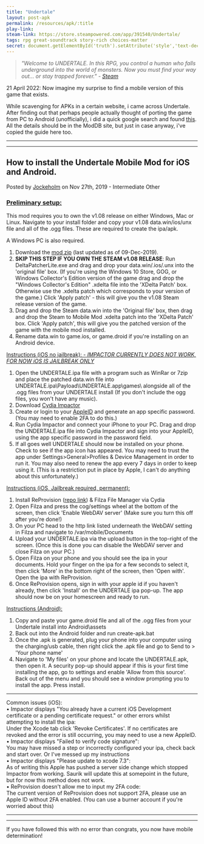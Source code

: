 ```yaml
---
title: "Undertale"
layout: post-apk
permalink: /resources/apk/:title
play-link: 
steam-link: https://store.steampowered.com/app/391540/Undertale/
tags: rpg great-soundtrack story-rich choices-matter
secret: document.getElementById('truth').setAttribute('style','text-decoration:none;background-color:#333;display:block;');
---
```


> _"Welcome to UNDERTALE. In this RPG, you control a human who falls underground into the world of monsters. Now you must find your way out... or stay trapped forever." - <a href="https://store.steampowered.com/app/391540/Undertale/" target="_blank">Steam</a>_

<span class="timestamp">21 April 2022:</span> Now imagine my surprise to find a mobile version of this game that exists.

While scavenging for APKs in a certain website, i came across Undertale. After finding out that perhaps people actually thought of porting the game from PC to Android (unofficially), i did a quick google search and found <a href="https://www.moddb.com/mods/undertale-mobile-mod" target="_blank">this</a>. All the details should be in the ModDB site, but just in case anyway, i've copied the guide here too.

---
---

## How to install the Undertale Mobile Mod for iOS and Android.

Posted by <a href="https://www.moddb.com/members/jockeholm" target="_blank">Jockeholm</a> on Nov 27th, 2019 - Intermediate Other

### <u>Preliminary setup:</u>

This mod requires you to own the v1.08 release on either Windows, Mac or Linux. Navigate to your install folder and copy your v1.08 data.win/ios/unx file and all of the .ogg files. These are required to create the ipa/apk.

A Windows PC is also required.

1. Download the <a href="https://arifhamed.com/static/archives/Undertale_Mobile_Mod_2.0.0.zip" target="_blank">mod zip</a> (last updated as of <span class="timestamp">09-Dec-2019</span>).
1. **SKIP THIS STEP IF YOU OWN THE STEAM v1.08 RELEASE**: Run DeltaPatcherLite.exe and drag and drop your data.win/.ios/.unx into the 'original file' box. (If you're using the Windows 10 Store, <span onclick="this.innerHTML='magnet:?xt=urn:btih:767CA0969B52378CF7FF12880AC3952EC280FD5E&tr=http%3A%2F%2Fbt2.t-ru.org%2Fann%3Fmagnet&dn=Undertale%20%5BL%5D%20%5BENG%5D%20(2015)%20(1.08)%20%5BGOG%5D'">GOG,</span> or Windows Collector's Edition version of the game drag and drop the "Windows Collector's Edition" .xdelta file into the 'XDelta Patch' box. Otherwise use the .xdelta patch which corresponds to your version of the game.) Click 'Apply patch' - this will give you the v1.08 Steam release version of the game.
1. Drag and drop the Steam data.win into the 'Original file' box, then drag and drop the Steam to Mobile Mod .xdelta patch into the 'XDelta Patch' box. Click 'Apply patch', this will give you the patched version of the game with the mobile mod installed.
1. Rename data.win to game.ios, or game.droid if you're installing on an Android device.

<u>Instructions (iOS no jailbreak): - _IMPACTOR CURRENTLY DOES NOT WORK, FOR NOW iOS IS JAILBREAK ONLY_</u>

1. Open the UNDERTALE.ipa file with a program such as WinRar or 7zip and place the patched data.win file into UNDERTALE.ipa\Payload\UNDERTALE.app\games\ alongside all of the .ogg files from your UNDERTALE install (If you don't include the ogg files, you won't have any music).
1. Download <a href="http://www.cydiaimpactor.com/" target="_blank">Cydia Impactor</a>
1. Create or login to your <a href="https://appleid.apple.com/account/manage" target="_blank">AppleID</a> and generate an app specific password. (You may need to enable 2FA to do this.)
1. Run Cydia Impactor and connect your iPhone to your PC. Drag and drop the UNDERTALE.ipa file into Cydia Impactor and sign into your AppleID, using the app specific password in the password field.
1. If all goes well UNDERTALE should now be installed on your phone. Check to see if the app icon has appeared. You may need to trust the app under Settings>General>Profiles & Device Management in order to run it. You may also need to renew the app every 7 days in order to keep using it. (This is a restriction put in place by Apple, I can't do anything about this unfortunately.)

<u>Instructions (iOS, Jailbreak required, permanent):</u>

1. Install ReProvision (<a href="https://repo.incendo.ws/" target="_blank">repo link</a>) & Filza File Manager via Cydia
1. Open Filza and press the cog/settings wheel at the bottom of the screen, then click 'Enable WebDAV server' (Make sure you turn this off after you're done!)
1. On your PC head to the http link listed underneath the WebDAV setting in Filza and navigate to /var/mobile/Documents
1. Upload your UNDERTALE.ipa via the upload button in the top-right of the screen. (Once this is done you can disable the WebDAV server and close Filza on your PC.)
1. Open Filza on your phone and you should see the ipa in your documents. Hold your finger on the ipa for a few seconds to select it, then click 'More' in the bottom right of the screen, then 'Open with'. Open the ipa with ReProvision.
1. Once ReProvision opens, sign in with your apple id if you haven't already, then click 'Install' on the UNDERTALE ipa pop-up. The app should now be on your homescreen and ready to run.

<u>Instructions (Android):</u>

1. Copy and paste your game.droid file and all of the .ogg files from your Undertale install into Android\assets
1. Back out into the Android folder and run create-apk.bat
1. Once the .apk is generated, plug your phone into your computer using the charging/usb cable, then right click the .apk file and go to Send to > 'Your phone name'
1. Navigate to 'My files' on your phone and locate the UNDERTALE.apk, then open it. A security pop-up should appear if this is your first time installing the app, go to settings and enable 'Allow from this source'. Back out of the menu and you should see a window prompting you to install the app. Press install.

---

Common issues (iOS):<br>
• Impactor displays "You already have a current iOS Development certificate or a pending certificate request." or other errors whilst attempting to install the ipa:<br>
Under the Xcode tab click 'Revoke Certificates'. If no certificates are revoked and the error is still occurring, you may need to use a new AppleID.<br>
• Impactor displays "Failed to verify code signature":<br>
You may have missed a step or incorrectly configured your ipa, check back and start over. Or I've messed up my instructions<br>
• Impactor displays "Please update to xcode 7.3":<br>
As of writing this Apple has pushed a server side change which stopped Impactor from working. Saurik will update this at somepoint in the future, but for now this method does not work.<br>
• ReProvision doesn't allow me to input my 2FA code:<br>
The current version of ReProvision does not support 2FA, please use an Apple ID without 2FA enabled. (You can use a burner account if you're worried about this)<br>

---
---

If you have followed this with no error than congrats, you now have mobile determination!

<div class="text-center">
    <a id="truth" class="btn btn-dark btn-block w-100" onclick='apk("com.jockeholm.undertale_2.0.0.apk")' target="_blank" style="text-decoration: none; background-color: #333; display: none;"> Download <b>om.jockeholm.undertale_2.0.0.apk</b> (142 MB)</a>
</div>
